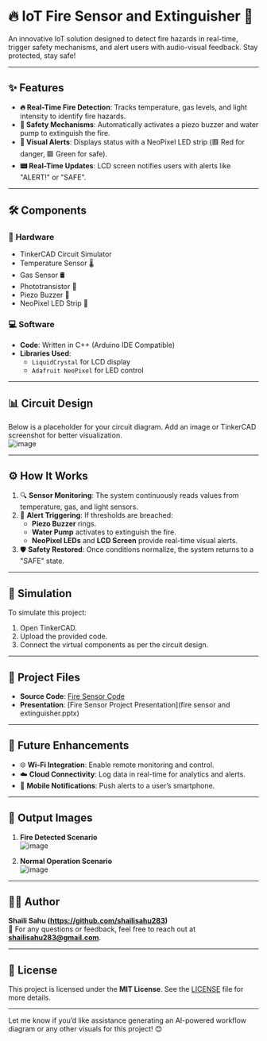 # 🔥 IoT Fire Sensor and Extinguisher 🚒  
An innovative IoT solution designed to detect fire hazards in real-time, trigger safety mechanisms, and alert users with audio-visual feedback. Stay protected, stay safe!  

---

## ✨ Features  
- **🔥 Real-Time Fire Detection**: Tracks temperature, gas levels, and light intensity to identify fire hazards.  
- **🔔 Safety Mechanisms**: Automatically activates a piezo buzzer and water pump to extinguish the fire.  
- **🌈 Visual Alerts**: Displays status with a NeoPixel LED strip (🟥 Red for danger, 🟩 Green for safe).  
- **📟 Real-Time Updates**: LCD screen notifies users with alerts like "ALERT!" or "SAFE".  

---

## 🛠️ Components  
### 🔌 **Hardware**  
- TinkerCAD Circuit Simulator  
- Temperature Sensor 🌡️  
- Gas Sensor 🛢️  
- Phototransistor 📡  
- Piezo Buzzer 🔔  
- NeoPixel LED Strip 🌈  

### 💻 **Software**  
- **Code**: Written in C++ (Arduino IDE Compatible)  
- **Libraries Used**:  
  - `LiquidCrystal` for LCD display  
  - `Adafruit NeoPixel` for LED control  

---

## 📊 Circuit Design  
Below is a placeholder for your circuit diagram. Add an image or TinkerCAD screenshot for better visualization.  
![image](https://github.com/user-attachments/assets/356f9344-1ec4-4352-9538-c1e817813ff6)

---

## ⚙️ How It Works  
1. 🔍 **Sensor Monitoring**: The system continuously reads values from temperature, gas, and light sensors.  
2. 🚨 **Alert Triggering**: If thresholds are breached:  
   - **Piezo Buzzer** rings.  
   - **Water Pump** activates to extinguish the fire.  
   - **NeoPixel LEDs** and **LCD Screen** provide real-time visual alerts.  
3. 🛡️ **Safety Restored**: Once conditions normalize, the system returns to a "SAFE" state.  

---

## 🎥 Simulation  
To simulate this project:  
1. Open TinkerCAD.  
2. Upload the provided code.  
3. Connect the virtual components as per the circuit design.  

---

## 📂 Project Files  
- **Source Code**: [Fire Sensor Code](https://www.tinkercad.com/things/4gnxd8KqVTn-fire-sensor-and-extinguisher)  
- **Presentation**: [Fire Sensor Project Presentation](fire sensor and extinguisher.pptx)  

---

## 🚀 Future Enhancements  
- 🌐 **Wi-Fi Integration**: Enable remote monitoring and control.  
- ☁️ **Cloud Connectivity**: Log data in real-time for analytics and alerts.  
- 📱 **Mobile Notifications**: Push alerts to a user’s smartphone.  

---

## 📸 Output Images  
1. **Fire Detected Scenario**  
   ![image](https://github.com/user-attachments/assets/68be62f7-f587-46c0-b2fd-011329849740)


2. **Normal Operation Scenario**  
   ![image](https://github.com/user-attachments/assets/fb4146f6-d77e-4428-9b48-5049b9d73db1)


---

## 👩‍💻 Author  
**Shaili Sahu (https://github.com/shailisahu283)**  
💌 For any questions or feedback, feel free to reach out at **shailisahu283@gmail.com**.  

---

## 📜 License  
This project is licensed under the **MIT License**. See the [LICENSE](LICENSE) file for more details.  

---  

Let me know if you’d like assistance generating an AI-powered workflow diagram or any other visuals for this project! 😊  
